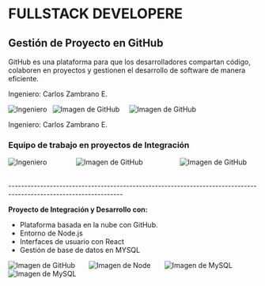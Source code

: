<!DOCTYPE html>
<html>
<body>
<h1>FULLSTACK DEVELOPERE</h1>
<h2>Gestión de Proyecto en GitHub</h2>
<p>GitHub es una plataforma para que los desarrolladores compartan código, colaboren en proyectos y gestionen el desarrollo de software de manera eficiente.</p>
<p> Ingeniero: Carlos Zambrano E.</p>
 <img src="https://github.com/user-attachments/assets/a6d89ebc-5f11-4e93-a65f-249aaa3fa0ec" alt="Ingeniero"> 
 &nbsp;
 <img src="https://github.com/user-attachments/assets/85b89897-7c5e-45c9-bcff-ad41e3503202" alt="Imagen de GitHub">
&nbsp &nbsp;
 <img src="https://github.com/user-attachments/assets/859d5a7a-93ae-41f7-8fe3-db34aacacdf9" alt="Imagen de GitHub">

<p> Ingeniero: Carlos Zambrano E.</p>
<h3>
<p><b>Equipo de trabajo en proyectos de Integración</p></b>

</h3>
 <img src="https://github.com/user-attachments/assets/b7a0dc18-40b1-4076-be09-3242b6732e3e" alt="Ingeniero">
 &nbsp &nbsp &nbsp &nbsp &nbsp &nbsp &nbsp;
 <img src="https://github.com/user-attachments/assets/89ea969f-06c0-4f02-9d51-49b24dfdd30d" alt="Imagen de GitHub">
&nbsp &nbsp &nbsp &nbsp &nbsp &nbsp &nbsp &nbsp &nbsp;

 <img src="https://github.com/user-attachments/assets/5c560306-70f7-41a2-92de-d6a7bc7771c8" alt="Imagen de GitHub">
&nbsp &nbsp &nbsp &nbsp &nbsp &nbsp &nbsp &nbsp &nbsp;
<p>------------------------------------------------------------------------------------------------------------------</p>
<p><b>Proyecto de Integración y Desarrollo con:</p></b>
<ul>
<li>Plataforma basada en la nube con GitHub.</li>
<li>Entorno de Node.js</li>
<li>Interfaces de usuario con React </li>
<li>Gestión de base de datos en MYSQL</li>
</ul>

<img src="https://github.com/user-attachments/assets/611eed9f-97e4-41f9-b72c-f69728e68811" alt="Imagen de GitHub"> 
&nbsp &nbsp &nbsp;
<img src="https://github.com/user-attachments/assets/dda30be6-9f87-4324-9059-fca54bf4fd03" alt="Imagen de Node"> 
&nbsp &nbsp &nbsp;
<img src="https://github.com/user-attachments/assets/f5d6642f-a95f-4c1e-9572-f89f63ae1a37" alt="Imagen de MySQL">
&nbsp &nbsp &nbsp;
<img src="https://github.com/user-attachments/assets/1f2eea40-4b37-4ffd-8586-9f079fa1bcd2" alt="Imagen de MySQL">

</body>
</html>

  
